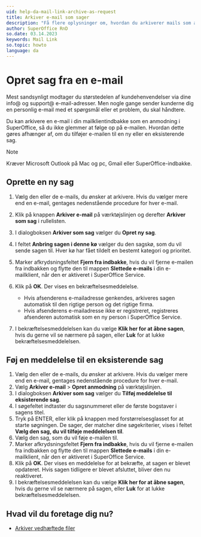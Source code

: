 ```yaml
---
uid: help-da-mail-link-archive-as-request
title: Arkiver e-mail som sager
description: "Få flere oplysninger om, hvordan du arkiverer mails som anmodninger i denne vejledning."
author: SuperOffice RnD
so.date: 03.14.2023
keywords: Mail Link
so.topic: howto
language: da
---
```


# Opret sag fra en e-mail

Mest sandsynligt modtager du størstedelen af kundehenvendelser via dine info@ og support@ e-mail-adresser. Men nogle gange sender kunderne dig en personlig e-mail med et spørgsmål eller et problem, du skal håndtere.

Du kan arkivere en e-mail i din mailklientindbakke som en anmodning i SuperOffice, så du ikke glemmer at følge op på e-mailen. Hvordan dette gøres afhænger af, om du tilføjer e-mailen til en ny eller en eksisterende sag.

> [!NOTE]
> Kræver Microsoft Outlook på Mac og pc, Gmail eller SuperOffice-indbakke.

## Oprette en ny sag

1. Vælg den eller de e-mails, du ønsker at arkivere. Hvis du vælger mere end en e-mail, gentages nedenstående procedure for hver e-mail.

2. Klik på knappen **Arkiver e-mail** på værktøjslinjen og derefter **Arkiver som sag** i rullelisten.

3. I dialogboksen **Arkiver som sag** vælger du **Opret ny sag**.

4. I feltet **Anbring sagen i denne kø** vælger du den sagskø, som du vil sende sagen til. Hver kø har fået tildelt en bestemt kategori og prioritet.

5. Marker afkrydsningsfeltet **Fjern fra indbakke**, hvis du vil fjerne e-mailen fra indbakken og flytte den til mappen **Slettede e-mails** i din e-mailklient, når den er aktiveret i SuperOffice Service.

6. Klik på **OK**. Der vises en bekræftelsesmeddelelse.

    * Hvis afsenderens e-mailadresse genkendes, arkiveres sagen automatisk til den rigtige person og det rigtige firma.
    * Hvis afsenderens e-mailadresse ikke er registreret, registreres afsenderen automatisk som en ny person i SuperOffice Service.

7. I bekræftelsesmeddelelsen kan du vælge **Klik her for at åbne sagen**, hvis du gerne vil se nærmere på sagen, eller **Luk** for at lukke bekræftelsesmeddelelsen.

## Føj en meddelelse til en eksisterende sag

1. Vælg den eller de e-mails, du ønsker at arkivere. Hvis du vælger mere end en e-mail, gentages nedenstående procedure for hver e-mail.
2. Vælg **Arkiver e-mail** > **Opret anmodning** på værktøjslinjen.
3. I dialogboksen **Arkiver som sag** vælger du **Tilføj meddelelse til eksisterende sag**.
4. I søgefeltet indtaster du sagsnummeret eller de første bogstaver i sagens titel.
5. Tryk på ENTER, eller klik på knappen med forstørrelsesglasset for at starte søgningen. De sager, der matcher dine søgekriterier, vises i feltet **Vælg den sag, du vil tilføje meddelelsen til**.
6. Vælg den sag, som du vil føje e-mailen til.
7. Marker afkrydsningsfeltet **Fjern fra indbakke**, hvis du vil fjerne e-mailen fra indbakken og flytte den til mappen **Slettede e-mails** i din e-mailklient, når den er aktiveret i SuperOffice Service.
8. Klik på **OK**. Der vises en meddelelse for at bekræfte, at sagen er blevet opdateret. Hvis sagen tidligere er blevet afsluttet, bliver den nu reaktiveret.
9. I bekræftelsesmeddelelsen kan du vælge **Klik her for at åbne sagen**, hvis du gerne vil se nærmere på sagen, eller **Luk** for at lukke bekræftelsesmeddelelsen.

## Hvad vil du foretage dig nu?

* [Arkiver vedhæftede filer][1]

<!-- Referenced links -->
[1]: archive-attachment.md

<!-- Referenced images -->
